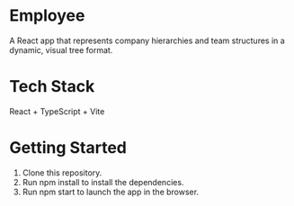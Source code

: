 
# Employee
A React app that represents company hierarchies and team structures in a dynamic, visual tree format.

# Tech Stack
React + TypeScript + Vite

# Getting Started
1. Clone this repository.
2. Run npm install to install the dependencies.
3. Run npm start to launch the app in the browser.